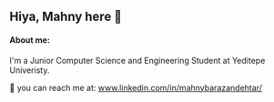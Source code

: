 ## Hiya, Mahny here 🦖

#### About me:
I'm a Junior Computer Science and Engineering Student at Yeditepe Univeristy.

 🦉 you can reach me at: www.linkedin.com/in/mahnybarazandehtar/




<!--
**mahnyb/mahnyb** is a ✨ _special_ ✨ repository because its `README.md` (this file) appears on your GitHub profile.

Here are some ideas to get you started:

- 🔭 I’m currently working on ...
- 🌱 I’m currently learning: Java, Assembly, and Verilog
- 👯 I’m looking to collaborate on ...
- 🤔 I’m looking for help with ...
- 💬 Ask me about ...
- 📫 How to reach me: ...
- 😄 Pronouns: ...
- ⚡ Fun fact: ...
-->

